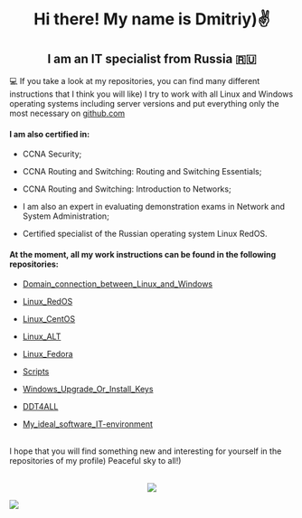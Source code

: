 <h1 align="center"> Hi there! My name is Dmitriy)✌️
<h2 align="center"> I am an IT specialist from Russia 🇷🇺</h2>


💻 If you take a look at my repositories, you can find many different instructions that I think you will like) I try to work with all Linux and Windows operating systems including server versions and put everything only the most necessary on [github.com](https://github.com/)

<h4> I am also certified in:</h4>

-  CCNA Security;<br/>

-  CCNA Routing and Switching: Routing and Switching Essentials;<br/>

-  CCNA Routing and Switching: Introduction to Networks;<br/>

-  I am also an expert in evaluating demonstration exams in Network and System Administration;<br/>

-  Certified specialist of the Russian operating system Linux RedOS.<br/>

<h4> At the moment, all my work instructions can be found in the following repositories:</h4>

- <a href="https://github.com/dimoroz772/Domain_connection_between_Linux_and_Windows">Domain_connection_between_Linux_and_Windows</a><br/>

- <a href="https://github.com/dimoroz772/Linux_RedOS">Linux_RedOS</a><br/>

- <a href="https://github.com/dimoroz772/Linux_CentOS">Linux_CentOS</a><br/>

- <a href="https://github.com/dimoroz772/Linux_ALT">Linux_ALT</a><br/>

- <a href="https://github.com/dimoroz772/Linux_Fedora">Linux_Fedora</a><br/>

- <a href="https://github.com/dimoroz772/Scripts">Scripts</a><br/>

- <a href="https://github.com/dimoroz772/Windows_Upgrade_Or_Install_Keys">Windows_Upgrade_Or_Install_Keys</a><br/>

- <a href="https://github.com/dimoroz772/DDT4ALL">DDT4ALL</a><br/>

- <a href="https://github.com/dimoroz772/My_ideal_software_IT-environment">My_ideal_software_IT-environment</a><br/>
 <br/>
I hope that you will find something new and interesting for yourself in the repositories of my profile) Peaceful sky to all!)
 <br/>
 <br/>
<p align="center">
<a href="https://git.io/streak-stats"><img src="https://streak-stats.demolab.com?user=dimoroz772&theme=dark"/></a>
</p>


![](https://komarev.com/ghpvc/?username=dimoroz772)
